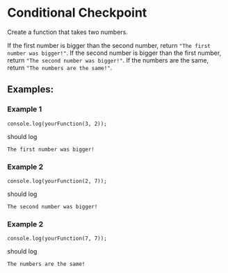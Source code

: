 # Conditional Checkpoint
Create a function that takes two numbers.

If the first number is bigger than the second number, return `"The first number was bigger!"`.
If the second number is bigger than the first number, return `"The second number was bigger!"`.
If the numbers are the same, return `"The numbers are the same!"`.

## Examples:

### Example 1

```
console.log(yourFunction(3, 2));
```

should log 

```
The first number was bigger!
```

### Example 2

```
console.log(yourFunction(2, 7));
```

should log


```
The second number was bigger!
```

### Example 2

```
console.log(yourFunction(7, 7));
```

should log


```
The numbers are the same!
```
